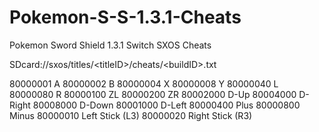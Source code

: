 # Pokemon-S-S-1.3.1-Cheats
Pokemon Sword Shield 1.3.1 Switch SXOS Cheats

SDcard://sxos/titles/&lt;titleID&gt;/cheats/&lt;buildID&gt;.txt

80000001 A
80000002 B
80000004 X
80000008 Y
80000040 L
80000080 R
80000100 ZL
80000200 ZR
80002000 D-Up
80004000 D-Right
80008000 D-Down
80001000 D-Left
80000400 Plus
80000800 Minus
80000010 Left Stick (L3)
80000020 Right Stick (R3)
